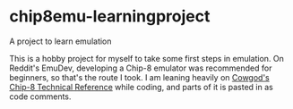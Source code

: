 # chip8emu-learningproject
A project to learn emulation

This is a hobby project for myself to take some first steps in emulation. On Reddit's EmuDev, developing a Chip-8 emulator was recommended for beginners, so that's the route I took. I am leaning heavily on [Cowgod's Chip-8 Technical Reference](http://devernay.free.fr/hacks/chip8/C8TECH10.HTM#font) while coding, and parts of it is pasted in as code comments.
